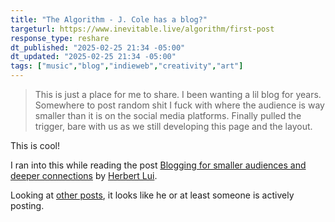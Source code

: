 ```yaml
---
title: "The Algorithm - J. Cole has a blog?"
targeturl: https://www.inevitable.live/algorithm/first-post
response_type: reshare
dt_published: "2025-02-25 21:34 -05:00"
dt_updated: "2025-02-25 21:34 -05:00"
tags: ["music","blog","indieweb","creativity","art"]
---
```


> This is just a place for me to share. I been wanting a lil blog for years. Somewhere to post random shit I fuck with where the audience is way smaller than it is on the social media platforms. Finally pulled the trigger, bare with us as we still developing this page and the layout.

This is cool! 

I ran into this while reading the post [Blogging for smaller audiences and deeper connections](https://herbertlui.net/blogging-for-smaller-audiences-and-deeper-connections/) by [Herbert Lui](https://herbertlui.net/). 

Looking at [other posts](https://www.inevitable.live/algorithm), it looks like he or at least someone is actively posting. 
